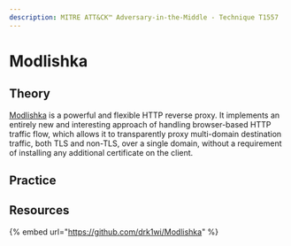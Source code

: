 ```yaml
---
description: MITRE ATT&CK™ Adversary-in-the-Middle - Technique T1557
---
```


# Modlishka

## Theory

[Modlishka](https://github.com/drk1wi/Modlishka) is a powerful and flexible HTTP reverse proxy. It implements an entirely new and interesting approach of handling browser-based HTTP traffic flow, which allows it to transparently proxy multi-domain destination traffic, both TLS and non-TLS, over a single domain, without a requirement of installing any additional certificate on the client.

## Practice

## Resources

{% embed url="https://github.com/drk1wi/Modlishka" %}

